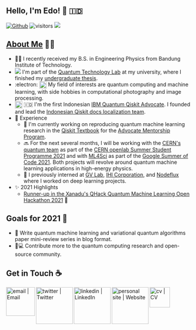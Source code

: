 ## Hello, I'm Edo! 👋 🇮🇩
[![Github](https://img.shields.io/github/followers/eraraya-ricardo?label=Follow&style=social)](https://github.com/eraraya-ricardo)
![visitors](https://visitor-badge.laobi.icu/badge?page_id=eraraya-ricardo.eraraya-ricardo)
![](https://github.com/eraraya-ricardo/profile-page/blob/master/assets/media/qp_mle_img.png)
## [About Me](https://eraraya-ricardo.me/) :man_technologist:
- :man_student: I recently received my B.S. in Engineering Physics from Bandung Institute of Technology.
- <img src="https://render.githubusercontent.com/render/math?math=|\Psi\text{>}"> I'm part of the [Quantum Technology Lab](http://qlab.itb.ac.id/index.html) at my university, where I finished my [undergraduate thesis](https://github.com/eraraya-ricardo/quantum_image_classifier).
- :electron: <img align="top" alt="dnn" width="20px" src="https://github.com/eraraya-ricardo/eraraya-ricardo/blob/main/dnn.png"> My field of interests are quantum computing and machine learning, with side hobbies in computational photography and image processing.
- <img align="center" alt="Qiskit" width="20px" src="https://upload.wikimedia.org/wikipedia/commons/5/51/Qiskit-Logo.svg"> 🇮🇩 I'm the first Indonesian [IBM Quantum Qiskit Advocate](https://qiskit.org/advocates/). I founded and lead the [Indonesian Qiskit docs localization team](https://github.com/qiskit-community/qiskit-translations).
- 📃 Experience
  - 🔭 I'm currently working on reproducing quantum machine learning research in the [Qiskit Textbook](https://qiskit.org/textbook/content/ch-ex/) for the [Advocate Mentorship Program](https://github.com/qiskit-community/qiskit-advocate-mentorship-program).
  - 🔜 For the next several months, I will be working with the [CERN's quantum team](https://openlab.cern/quantum) as part of the [CERN openlab Summer Student Programme 2021](https://openlab.cern/education) and with [ML4Sci](https://ml4sci.org/) as part of the [Google Summer of Code 2021](https://summerofcode.withgoogle.com/projects/#5612096894533632). Both projects will revolve around quantum machine learning applications in high-energy physics.
  - 💼 I previously interned at [GV Lab](http://web.tuat.ac.jp/~gvlab/), [IHI Corporation](https://www.ihi.co.jp/en/), and [Nodeflux](https://www.nodeflux.io/) where I worked on deep learning projects.
- ✨ 2021 Highlights
  - [Runner-up in the Xanadu's QHack Quantum Machine Learning Open Hackathon 2021](https://github.com/eraraya-ricardo/qhack-2021-openproject) 🥈

## Goals for 2021 🥅
- 📝 Write quantum machine learning and variational quantum algorithms paper mini-review series in blog format.
- 🔬💻 Contribute more to the quantum computing research and open-source community.

## Get in Touch ☕
[<img align="left" alt="email | Email" width="78px" src="https://img.shields.io/badge/Email-D14836?style=for-the-badge&logo=minutemailer&logoColor=white" />][email]
[<img align="left" alt="twitter | Twitter" width="100px" src="https://img.shields.io/badge/Twitter-1DA1F2?style=for-the-badge&logo=twitter&logoColor=white" />][twitter]
[<img align="left" alt="linkedin | LinkedIn" width="100px" src="https://img.shields.io/badge/LinkedIn-0077B5?style=for-the-badge&logo=linkedin&logoColor=white" />][linkedin]
[<img align="left" alt="personal site | Website" width="100px" src="https://img.shields.io/badge/Website-4A154B?style=for-the-badge&logo=data%3Aimage%2Fpng%3Bbase64%2CiVBORw0KGgoAAAANSUhEUgAAAGQAAABkCAMAAABHPGVmAAACvlBMVEUAAAD7%2B%2Fv8%2FPz9%2Ff3%2B%2Fv7%2F%2F%2F%2F%2B%2Fv7%2F%2F%2F%2F%2B%2Fv7%2F%2F%2F%2F%2F%2F%2F%2F%2F%2F%2F%2F%2F%2F%2F%2F%2F%2F%2F%2F%2F%2F%2F%2F%2F%2F%2F%2F%2F%2F%2F%2F%2F%2F%2F%2F%2F%2F%2F%2F%2F%2F%2F%2F%2F%2F%2F%2F%2F%2F%2F%2F%2F%2F%2F%2F%2F%2F%2F%2F%2F%2F%2F%2F%2F%2F%2F%2F%2F%2F%2F%2F%2F%2F%2F%2F%2F%2F%2F%2F%2F%2F%2F%2F%2F%2F%2F%2F%2F%2F%2F%2F%2F%2F%2F%2F%2F%2F%2F%2F%2F%2F%2F%2F%2F%2F%2F%2F%2F%2F%2F%2F%2F%2F%2F%2F%2F%2F%2F%2F%2F%2F%2F%2F%2F%2F%2F%2F%2F%2F%2F%2F%2F%2F%2F%2F%2F%2F%2F%2F%2F%2F%2F%2F%2F%2F%2F%2F%2F%2F%2F%2F%2F%2F%2F%2F%2F%2F%2F%2F%2F%2F%2F%2F%2F%2F%2F%2F%2F%2F%2F%2F%2F%2F%2F%2F%2F%2F%2F%2F%2F%2F%2F%2F%2F%2F%2F%2F%2F%2F%2F%2F%2F%2F%2F%2F%2F%2F%2F%2F%2F%2F%2F%2F%2F%2F%2F%2F%2F%2F%2F%2F%2F%2F%2F%2F%2F%2F%2F%2F%2F%2F%2F%2F%2F%2F%2F%2F%2F%2F%2F%2F%2F%2F%2F%2F%2F%2F%2F%2F%2F%2F%2F%2F%2F%2F%2F%2F%2F%2F%2F%2F%2F%2F%2F%2F%2F%2F%2F%2F%2F%2F%2F%2F%2F%2F%2F%2F%2F%2F%2F%2F%2F%2F%2F%2F%2F%2F%2F%2F%2F%2F%2F%2F%2F%2F%2F%2F%2F%2F%2F%2F%2F%2F%2F%2F%2F%2F%2F%2F%2F%2F%2F%2F%2F%2F%2F%2F%2F%2F%2F%2F%2F%2F%2F%2F%2F%2F%2F%2F%2F%2F%2F%2F%2F%2F%2F%2F%2F%2F%2F%2F%2F%2F%2F%2F%2F%2F%2F%2F%2F%2F%2F%2F%2F%2F%2F%2F%2F%2F%2F%2F%2F%2F%2F%2F%2F%2F%2F%2F%2F%2F%2F%2F%2F%2F%2F%2F%2F%2F%2F%2F%2F%2F%2F%2F%2F%2F%2F%2F%2F%2F%2F%2F%2F%2F%2F%2F%2F%2F%2F%2F%2F%2F%2F%2F%2F%2F%2F%2F%2F%2F%2F%2F%2F%2F%2F%2F%2F%2F%2F%2F%2F%2F%2F%2F%2F%2F%2F%2F%2F%2F%2F%2F%2F%2F%2F%2F%2F%2F%2F%2F%2F%2F%2F%2F%2F%2F%2F%2F%2F%2F%2F%2F%2F%2F%2F%2F%2F%2F%2F%2F%2F%2F%2F%2F%2F%2F%2F%2F%2F%2F%2F%2F%2F%2F%2F%2F%2F%2F%2F%2F%2F%2F%2F%2F%2F%2F%2F%2F%2F%2F%2F%2F%2F%2F%2F%2F%2F%2F%2F%2F%2F%2F%2F%2F%2F%2F%2F%2F%2F%2F%2F%2F%2F%2F%2F%2F%2F%2F%2F%2F%2F%2F%2F%2F%2F%2F%2F%2F%2F%2F%2F%2F%2F%2F%2F%2F%2F%2F%2F%2F%2F%2F%2F%2F%2F%2F%2F%2F%2F%2F%2F%2F%2F%2F%2F%2F%2F%2F%2F%2F%2F%2F%2F%2F%2F%2F%2F%2F%2F%2F%2F%2F%2F%2F%2F%2F%2F%2F%2F%2F%2F%2F%2F%2F%2F%2F%2F%2F%2F%2F%2F%2F%2F%2F%2F%2F%2F%2F%2F%2F%2F%2F%2F%2F%2F%2F%2F%2F%2F%2F%2F%2F%2F%2F%2F%2F%2F%2F%2F%2F%2F%2F%2F%2F%2F%2F%2F%2F%2F%2F%2F%2F%2F%2F%2F%2F%2F%2F%2F%2F%2F%2F%2F%2F%2F%2F%2F%2F%2F%2F%2F%2F%2F%2F%2F%2F%2F%2F%2F%2F%2F%2F%2F%2F%2F%2F%2F%2F%2F%2F%2F%2F%2F%2F%2F%2F%2F%2F%2F%2F%2F%2F%2F%2F%2F%2F%2F%2F%2F%2F%2F%2F%2F%2F%2F%2F%2F%2F%2F%2F%2F%2F%2F%2F%2F%2F%2F%2F%2F%2F%2F%2F%2F%2F%2F%2F%2F%2F%2F%2F%2F%2F%2F%2F%2F%2F%2F%2F%2F%2F%2F%2F%2F%2F%2F%2F%2F%2F%2F%2F%2F%2F%2F%2F%2F%2F%2F%2F%2F%2F%2F%2F%2F%2F%2F%2F%2F%2F%2F%2F%2F%2F%2F%2F%2F%2F%2F%2F%2F%2F%2F%2F%2F%2F%2F%2F%2F%2F%2F%2F%2F%2F%2F%2F%2F%2F%2F%2F%2F%2F%2F%2F%2F%2F%2F%2F%2F%2F%2F%2F%2F%2F%2F%2F%2F%2F%2F%2F%2F%2F%2F%2F%2F%2F%2F%2F%2F%2F%2F%2F%2F%2F%2F%2F%2F%2F%2F%2F%2F%2F%2F%2F%2F%2F%2F%2F%2F%2F%2F%2F%2F%2F%2F%2F%2F%2F%2F%2F%2F%2F%2F%2F%2F%2F%2F%2F%2F%2F%2F%2F%2F%2F%2F%2F%2F%2F%2F%2F%2F%2F%2F%2F%2F%2F%2F%2F%2F%2F%2F%2F%2F%2F%2F%2F%2F%2F%2F%2F%2F%2F%2F%2F%2F%2F%2F%2F%2F%2F%2F%2F%2F%2F%2F%2F%2F%2F%2F%2F6ukEzAAAA6XRSTlMAAAAAAAABAQICAwQFBgcICQoLDA0ODxAREhMUFRYXGBkaGxwdHh8gIiMkJSYnKCkrLC4vMDEyNDc4OTo7PD0%2BP0BBQkNGR0hJSktMTU5QUVJTVVdZW1xdXl9gYWJjZGVmZ2hqa2xucHFyc3R1d3h6e3x9fn%2BAgYKDhIWGh4iJiouNjo%2BQlJWYmZqbnJ2en6ChoqOkpaanqKmqq66vsLKztLW2t7i5uru8vr%2FAwcLDxMXGx8jJysvMzc7P0NHS09TV1tfY2drb3N3e3%2BHi4%2BTl5ufo6err7O3u7%2FDx8vP09fb3%2BPn6%2B%2Fz9%2FnvI%2B2EAAAjiSURBVHjavVoFexu7EtW91gmn3DA6LjMzMzPXTZmZmZmZ0WVmhsS3zMwc3l%2FxyFmNduu1neTzOx%2FFO5qclWY00h6JuQUAAPkt9fvM2HT0tv3Vp0%2Bv7LePbpzRp74lv8PG8ggOAEEl2k3fa%2F%2BUpmiQ9sm%2Bd3q7EkEAwPPCwIHAstbtj1MUA6Q83m4tGwjwXPKYwIGITlueZioukfl0S6cIgMOUcw5wwDL0YoriAVIuDrUAHDmlAGAea89SPESWfawZAHIY7pD%2BN4jCE5ob%2FUNykgIAfBvb0pQcIs3W2BeAxxzRU98rucD7qdGesQBA3eOKMX79cmE8Xhce0AAITnzuauynTnaV088Tg92yAAib%2F8ervvmtCJyJjjhFv36%2F%2BaOj88PcsHDAslWXVOnXRnajCH1tBbT4TFHoNvJauq6rWy0uk4z%2FhVIHdRTnrTFYRL%2BXBwGBS%2Bj3IkRbz%2BtoDpbCX4YsACqd1ba%2FPTASqPpK%2FH5SEQDK3RcPXlUFIq3XtF5nKwEw5Cil5fiwoAQAzKUn4wHOgeEU%2B7kAkDDttZalFAADDot2rE428QcHyj0ST24VAxgDoi%2BIR4%2FKARx%2F17FlakbM4pwFCNsqt%2FuxIBYAB8ZRwR3k8AS6p2o6ByBsnGb%2Bbg0DnHEEz5fz6kWfIACMw3xbPLsSo5KEnqSwmcEZB3jLO3KOzQ8G%2FuRAojw%2F7jRxVDugd4bUEa627ia6ktEbyM6aw%2FJ8SYSehQN15Xl%2BpqqjiQmFDlFE4gG1eRjNyEOFYHIsQPHb5blfVz9dgGi5Xp0qB3VgGn4RT8cB1H6ACPSXhoCDGVGr5DoWDWg74jtVMp9TORikifi0gkySkCRNSKjDEbFNIUz11XQFaCLlRnJ14jAni8cr%2FSF7zKD2ZtEccQekyt8EGo%2BQQ2R71QyqEeiUJlK6udal1kexWnWiWKH8DUXgSCi5mDj6p1FaDIAwwWcF5UKo3HmOgvReK3ygPuZo%2Fo4K3wBwEw3wTaJfmg%2FCBbGU%2BxO0YfwbIyjfYwU%2FYBqTIQw3EgDBPo44rhYH6HWbibnzubY%2BV6q9E51vBi4VDmm6jAN3WAALRfdre8iYSIWsMHQoQP9sImQ0%2FkA5YRGZN5Tqybb4yCiByPhDlKcRUTqEz6f5qPGK3UTVZaijj0DERUXg5Z0kCfafskGHOy%2BE8afdwKBcjMguOh1TFK8hpaODJHCj4kVsDARjQNln3iR5WhZggDXTmySZVoAhaLviVWwPAkOJx94leVwCDO1SvEuS0g4MMxUvYyZY%2Fn3i1%2F2z57R4IkwPzjnFpR9qg%2B%2BX9KbvqmlffmaxiwWjZYEiGhSYIGp2N8lEKBx9muptYa0pbJdqsltY%2FU%2BiYMdAh%2FmibNaCU%2FB1aovrYdBhsGr6VJ%2F1EcvV5gAwGfDbJGZUSYNN5zSxkbRAZ6r7TV04%2BzBaqsfqdzBBIlxXwwxIEtUWz%2FSvgQSxK5%2FBxNtmdIa2HfIfEbELlk0EtFDz%2F31lPUlBscfaxI6qf36ro28WckW1rTYZkNT4rHrX0nv7iHgdZbfFglFG3yxMfHbMAndOUvaVOuVa6r0xT%2ByWmV1M%2F2LGJONh0JO4u%2Bpgd4Remhmtev%2FDXotMjzAmGQzmFIhR3zGru56EdjNvmdjqXg4xJMnqYUQSJTarg6C3DRWb5TySRCd7ROJiuELdD1fsP0RiOFyvXAW%2B4Am3gS%2FzwpCEAm9nt4xTmGb8LAMSqh2KVdeCU%2BW7xQ4bT0a%2FDaptjY9BWemeqaZwJ723v6glh9lG47KCpartQLABySzh3dG4rGyUC6SOhFONvWJQIIP3CCWnuasC6aLUY4y7Uh8jpsnXmq5KvatFa6S7Rau6cH5dDjoMpUVLXn5b65ffEW6W3wJdhT50r3Qh3fK7W1p%2B8%2B9VVDw8p8MDNxuJs9Tgx2XDjcTe%2FAyTFS9jMhjaeHtz1wYMxR96l%2BRhcTAEbvMuybZAMKCvdz8d%2BgIMKPPUqx9BZYD%2Fz%2BccAzr89h7H7w5wkISfy90n9kujT2wyKOfCVTFsSBYJlHHyZ3%2FcfhdiQQRJYfu1XiSYZg0BV0Ut0m8%2BNoWM8cJwrCB0KExi53jIaPpRGG6aSXAbRl05LGmtQFPxlfOuGqCt5bU%2FSwIOnAo4WcNA2mj8dfE8Y7yPJEXFkBQ1AibtkjZBmOxx4ILDZzxJUdfjAXKwppF23hqcOxHVDhXUimph550Ih5yjNWlEaVbJBSgqSYe3K0p97JQqoqURvIAWIvPSu0jyYIVbioAtROvS6D3ZDscDpmynOBqvuRoP%2F5XCcK9YtsUExEuK2vtGACNAK9nuiCE5dSEJZAlyeCtQMVruqzZGzA6tZAsX4vP2GIDrxefMAeAUEkruX62F%2BByz3VB8djSoI4tFOxOcyOinRXYDZhrGC%2BH%2FIweQsFMhPKsD%2FacTgH7ygcCxSgCY9kAgtRsFeDCtD6NUjkrH5AOBfgCcHG3MlReWO218ADCOOCoHJ7PFZCDmCp1AOQQt%2BLS5Iy8jc4OJgwCEbtKcNY0PAwD5kCa1h0oyhN5nsQ8AIGz8B9l7U6jBSRDMNrldhq2OCRwo%2B4iGPwZgDChOL%2F22BsBhqmPLkH1tZuNDrRKHFBmvp1sAYDYNwnCAa%2BRiZW0gAMt07cHZoRLEYcRCuJEYCVSh9eF%2BOQCo%2FJSqdj0gMvGG4gkHsdj0h5n94uTDzKWBQNBK%2Br3ML7af%2FjDTZsRBcdmk27xk3BjTk2rOl1ZA269UOXqNuZGh255songYsoTMFZVPBFdzwBx9VlrC3%2Brb%2Fpwb4skxdlBfl0Lx7DmurM%2F6Bnl2II%2FaR13tP1ztbY7Whsd3C6KmvlNygXdTowB4fhGjwYGcX8Q40MAXQE6ulBS1Xs%2FZlZLr1qKguuspTfywmx5vxTNvDov3mIIADpiHnPNoB%2Fv73BAzwMFyDgAIb7fe%2FYWl9e3CASAvV6%2FK9N3ywPjq1YMtfcvk%2FuoVxQaBxVpN2pX0PlXRIPV90q5JrYoFgmKRRx4Em2v1mLLWdi358YcPj5Ov2dZO6VHLHAzPGP4NswJfEiTZItAAAAAASUVORK5CYII%3D" />][personal site]
[<img align="left" alt="cv | CV" width="55px" src="https://img.shields.io/badge/CV-8964bd?style=for-the-badge&logo=data%3Aimage%2Fpng%3Bbase64%2CiVBORw0KGgoAAAANSUhEUgAAAGQAAABkCAQAAADa613fAAAABGdBTUEAALGPC%2FxhBQAAACBjSFJNAAB6JQAAgIMAAPn%2FAACA6QAAdTAAAOpgAAA6mAAAF2%2BSX8VGAAAACXBIWXMAAAsTAAALEwEAmpwYAAAAB3RJTUUH5QYBADIcRNC6agAAAAJiS0dEAP%2BHj8y%2FAAAEqElEQVR42u3cW2gcVRgH8H96STBob5JeqGBJH9paLFSxWEQTBBUEwdr2pdK%2BFA2IqS%2FpgyASxAeFYqhIn6K1l9x88KnxwTbVxiixYNo0G6lpzc00e8leZrIzs7Mz55zPh0YNzao7mz2bs3rO%2F21g9uPHmXPm7JndAQK2DhAsxDZ67SIqYiJassT8i2atjSK1LhAsRGq887QEzXudisM48wejnZamHS8K5PxSM4iaigD5YukZxYCcU4GxeMhZNRiLhShxUS0e0qYOYzGQz1ViFA7pUotRKKRDNUZhkNMSGSLOLvmn3BN%2BK%2B8XtmQIgyOFIVz%2FrP3kdDWBACTWZF5il6VCDMTXeW1FZ1he00RVFhF0owf9SEAgVeO3kpAGITivCl5siPfB1eUp2PhsrkoIBBuJdaxbJuRYsRl80NicRmpBJR%2F2MyIpD9Ioit0fzYT3F1S6gDsYr2IXygYiXPdFhuGctQjeu2UD4aaxJ52z1rcg2A2ibHokbT2VQVeOWuMguI3lM0a4e5jg5qh1EQT%2F4zIa7P65n5ZPoXdBfxhIbeDXywgi4k6dACE0r04UoyBkG4mVEYSI91pbGMYQw9sAuuEgDoJbJyZl3hAlQIj4ZWcPwYeJJCwIjK50XxEjeZ6sEoRI3PFbMs%2BZW5MPpbe7%2B1mbmM37VLUgRETC4VP8Vx4WXqDT1IGIuBgQ8XuOTfBBYZURRIS9j%2BwnjNWZffMXiHzI2m086Lzgd%2BSBUQHCvnb2Ai6SGFrhn%2FkTJ7JvEVJgGKt0D%2FBh1SHCO51azzCOGdhwYdayL0VaMDHjnYitSmIIWURBSD%2FKvlMa4ndG1jog%2FIi7Wxoe4vfbT1v77d3jK9PIAACG8SEI5g4%2BoCyEX0%2FXZsDQOvfJg2BIwQODiyiSeHPu%2BFcACJnn750MFIGIrHuYQBjMo%2BYopvFphdeiJIT1zqxJ4HaeVZPIIL1LTCsI8Zrubvzk15rxG4ZXsE7lIMJ09mZxI1BdQvYN5SD8lrHZCFS3Bx6cZ4WjGuRqanUiUN1ryCKzSyRUu7QG0mstpALFQ%2FZxSqkGyXjvmDuTO4LEeuyvJYxKN0TGZ3iER%2FNO5B%2F2HNX7PlJg0xAN0RANCQjhYd4neuWH9%2FGwRIiYdOrD1UYJEq6268SENAi7Mlxlg5UgDkKV%2FBt5PZLMvMa30Xb54dsyR3MsHIs3RoRLUYqUIFHh6llLQzREQzRk%2FiLF4bb8SN5FEVb2vdl6o86ol5y62fpsc47nJUVbonx%2Fu9qEAVNyDJgYu4%2F3SoPwkfROVBxadkRyDi1DhfUIvylxjPCQ2%2Bm2lyCdPKRnLQ3REA3RkP8cRLA%2BdpK3yA87yfqIS4PwkLmFUJqYD%2FMb0iCsP7yKlYThY%2BoB9oM0iHC9U%2FwgHZAfftD7JMc%2BSlEHOydWgnA9a2mIhmiIhsy%2Fk5hsxP8laNitQH%2FSkw8REWdfdGN4U9DENrkNef6ytzQQduVa5TQmAyeG6Ho2olaPvDxVM1YzHihjNdMbFOsRImH4P%2FtDfihQhthNxcaInn41REM0REM05P8IOaYc5HhhkKOqQbyGAiA2Zmv9SyV9Odu%2Fvbqtx9j6969u%2Bx0SW%2FQu7oBRYQAAACV0RVh0ZGF0ZTpjcmVhdGUAMjAyMS0wNi0wMVQwMDo1MDoyOCswMDowMCidfegAAAAldEVYdGRhdGU6bW9kaWZ5ADIwMjEtMDYtMDFUMDA6NTA6MjgrMDA6MDBZwMVUAAAAAElFTkSuQmCC" />][cv]




[twitter]: https://twitter.com/eraraya_ricardo
[linkedin]: https://www.linkedin.com/in/eraraya-ricardo/
[email]: mailto:erarayaricardo.m@students.itb.ac.id
[personal site]: https://eraraya-ricardo.me/
[cv]: https://raw.githubusercontent.com/eraraya-ricardo/profile-page/master/static/uploads/cv.pdf
[web logo]: data%3Aimage%2Fpng%3Bbase64%2CiVBORw0KGgoAAAANSUhEUgAAAGQAAABkCAMAAABHPGVmAAACvlBMVEUAAAD7%2B%2Fv8%2FPz9%2Ff3%2B%2Fv7%2F%2F%2F%2F%2B%2Fv7%2F%2F%2F%2F%2B%2Fv7%2F%2F%2F%2F%2F%2F%2F%2F%2F%2F%2F%2F%2F%2F%2F%2F%2F%2F%2F%2F%2F%2F%2F%2F%2F%2F%2F%2F%2F%2F%2F%2F%2F%2F%2F%2F%2F%2F%2F%2F%2F%2F%2F%2F%2F%2F%2F%2F%2F%2F%2F%2F%2F%2F%2F%2F%2F%2F%2F%2F%2F%2F%2F%2F%2F%2F%2F%2F%2F%2F%2F%2F%2F%2F%2F%2F%2F%2F%2F%2F%2F%2F%2F%2F%2F%2F%2F%2F%2F%2F%2F%2F%2F%2F%2F%2F%2F%2F%2F%2F%2F%2F%2F%2F%2F%2F%2F%2F%2F%2F%2F%2F%2F%2F%2F%2F%2F%2F%2F%2F%2F%2F%2F%2F%2F%2F%2F%2F%2F%2F%2F%2F%2F%2F%2F%2F%2F%2F%2F%2F%2F%2F%2F%2F%2F%2F%2F%2F%2F%2F%2F%2F%2F%2F%2F%2F%2F%2F%2F%2F%2F%2F%2F%2F%2F%2F%2F%2F%2F%2F%2F%2F%2F%2F%2F%2F%2F%2F%2F%2F%2F%2F%2F%2F%2F%2F%2F%2F%2F%2F%2F%2F%2F%2F%2F%2F%2F%2F%2F%2F%2F%2F%2F%2F%2F%2F%2F%2F%2F%2F%2F%2F%2F%2F%2F%2F%2F%2F%2F%2F%2F%2F%2F%2F%2F%2F%2F%2F%2F%2F%2F%2F%2F%2F%2F%2F%2F%2F%2F%2F%2F%2F%2F%2F%2F%2F%2F%2F%2F%2F%2F%2F%2F%2F%2F%2F%2F%2F%2F%2F%2F%2F%2F%2F%2F%2F%2F%2F%2F%2F%2F%2F%2F%2F%2F%2F%2F%2F%2F%2F%2F%2F%2F%2F%2F%2F%2F%2F%2F%2F%2F%2F%2F%2F%2F%2F%2F%2F%2F%2F%2F%2F%2F%2F%2F%2F%2F%2F%2F%2F%2F%2F%2F%2F%2F%2F%2F%2F%2F%2F%2F%2F%2F%2F%2F%2F%2F%2F%2F%2F%2F%2F%2F%2F%2F%2F%2F%2F%2F%2F%2F%2F%2F%2F%2F%2F%2F%2F%2F%2F%2F%2F%2F%2F%2F%2F%2F%2F%2F%2F%2F%2F%2F%2F%2F%2F%2F%2F%2F%2F%2F%2F%2F%2F%2F%2F%2F%2F%2F%2F%2F%2F%2F%2F%2F%2F%2F%2F%2F%2F%2F%2F%2F%2F%2F%2F%2F%2F%2F%2F%2F%2F%2F%2F%2F%2F%2F%2F%2F%2F%2F%2F%2F%2F%2F%2F%2F%2F%2F%2F%2F%2F%2F%2F%2F%2F%2F%2F%2F%2F%2F%2F%2F%2F%2F%2F%2F%2F%2F%2F%2F%2F%2F%2F%2F%2F%2F%2F%2F%2F%2F%2F%2F%2F%2F%2F%2F%2F%2F%2F%2F%2F%2F%2F%2F%2F%2F%2F%2F%2F%2F%2F%2F%2F%2F%2F%2F%2F%2F%2F%2F%2F%2F%2F%2F%2F%2F%2F%2F%2F%2F%2F%2F%2F%2F%2F%2F%2F%2F%2F%2F%2F%2F%2F%2F%2F%2F%2F%2F%2F%2F%2F%2F%2F%2F%2F%2F%2F%2F%2F%2F%2F%2F%2F%2F%2F%2F%2F%2F%2F%2F%2F%2F%2F%2F%2F%2F%2F%2F%2F%2F%2F%2F%2F%2F%2F%2F%2F%2F%2F%2F%2F%2F%2F%2F%2F%2F%2F%2F%2F%2F%2F%2F%2F%2F%2F%2F%2F%2F%2F%2F%2F%2F%2F%2F%2F%2F%2F%2F%2F%2F%2F%2F%2F%2F%2F%2F%2F%2F%2F%2F%2F%2F%2F%2F%2F%2F%2F%2F%2F%2F%2F%2F%2F%2F%2F%2F%2F%2F%2F%2F%2F%2F%2F%2F%2F%2F%2F%2F%2F%2F%2F%2F%2F%2F%2F%2F%2F%2F%2F%2F%2F%2F%2F%2F%2F%2F%2F%2F%2F%2F%2F%2F%2F%2F%2F%2F%2F%2F%2F%2F%2F%2F%2F%2F%2F%2F%2F%2F%2F%2F%2F%2F%2F%2F%2F%2F%2F%2F%2F%2F%2F%2F%2F%2F%2F%2F%2F%2F%2F%2F%2F%2F%2F%2F%2F%2F%2F%2F%2F%2F%2F%2F%2F%2F%2F%2F%2F%2F%2F%2F%2F%2F%2F%2F%2F%2F%2F%2F%2F%2F%2F%2F%2F%2F%2F%2F%2F%2F%2F%2F%2F%2F%2F%2F%2F%2F%2F%2F%2F%2F%2F%2F%2F%2F%2F%2F%2F%2F%2F%2F%2F%2F%2F%2F%2F%2F%2F%2F%2F%2F%2F%2F%2F%2F%2F%2F%2F%2F%2F%2F%2F%2F%2F%2F%2F%2F%2F%2F%2F%2F%2F%2F%2F%2F%2F%2F%2F%2F%2F%2F%2F%2F%2F%2F%2F%2F%2F%2F%2F%2F%2F%2F%2F%2F%2F%2F%2F%2F%2F%2F%2F%2F%2F%2F%2F%2F%2F%2F%2F%2F%2F%2F%2F%2F%2F%2F%2F%2F%2F%2F%2F%2F%2F%2F%2F%2F%2F%2F%2F%2F%2F%2F%2F%2F%2F%2F%2F%2F%2F%2F%2F%2F%2F%2F%2F%2F%2F%2F%2F%2F%2F%2F%2F%2F%2F%2F%2F%2F%2F%2F%2F%2F%2F%2F%2F%2F%2F%2F%2F%2F%2F%2F%2F%2F%2F%2F%2F%2F%2F%2F%2F%2F%2F%2F%2F%2F%2F%2F%2F%2F%2F%2F%2F%2F%2F%2F%2F%2F%2F6ukEzAAAA6XRSTlMAAAAAAAABAQICAwQFBgcICQoLDA0ODxAREhMUFRYXGBkaGxwdHh8gIiMkJSYnKCkrLC4vMDEyNDc4OTo7PD0%2BP0BBQkNGR0hJSktMTU5QUVJTVVdZW1xdXl9gYWJjZGVmZ2hqa2xucHFyc3R1d3h6e3x9fn%2BAgYKDhIWGh4iJiouNjo%2BQlJWYmZqbnJ2en6ChoqOkpaanqKmqq66vsLKztLW2t7i5uru8vr%2FAwcLDxMXGx8jJysvMzc7P0NHS09TV1tfY2drb3N3e3%2BHi4%2BTl5ufo6err7O3u7%2FDx8vP09fb3%2BPn6%2B%2Fz9%2FnvI%2B2EAAAjiSURBVHjavVoFexu7EtW91gmn3DA6LjMzMzPXTZmZmZmZ0WVmhsS3zMwc3l%2FxyFmNduu1neTzOx%2FFO5qclWY00h6JuQUAAPkt9fvM2HT0tv3Vp0%2Bv7LePbpzRp74lv8PG8ggOAEEl2k3fa%2F%2BUpmiQ9sm%2Bd3q7EkEAwPPCwIHAstbtj1MUA6Q83m4tGwjwXPKYwIGITlueZioukfl0S6cIgMOUcw5wwDL0YoriAVIuDrUAHDmlAGAea89SPESWfawZAHIY7pD%2BN4jCE5ob%2FUNykgIAfBvb0pQcIs3W2BeAxxzRU98rucD7qdGesQBA3eOKMX79cmE8Xhce0AAITnzuauynTnaV088Tg92yAAib%2F8ervvmtCJyJjjhFv36%2F%2BaOj88PcsHDAslWXVOnXRnajCH1tBbT4TFHoNvJauq6rWy0uk4z%2FhVIHdRTnrTFYRL%2BXBwGBS%2Bj3IkRbz%2BtoDpbCX4YsACqd1ba%2FPTASqPpK%2FH5SEQDK3RcPXlUFIq3XtF5nKwEw5Cil5fiwoAQAzKUn4wHOgeEU%2B7kAkDDttZalFAADDot2rE428QcHyj0ST24VAxgDoi%2BIR4%2FKARx%2F17FlakbM4pwFCNsqt%2FuxIBYAB8ZRwR3k8AS6p2o6ByBsnGb%2Bbg0DnHEEz5fz6kWfIACMw3xbPLsSo5KEnqSwmcEZB3jLO3KOzQ8G%2FuRAojw%2F7jRxVDugd4bUEa627ia6ktEbyM6aw%2FJ8SYSehQN15Xl%2BpqqjiQmFDlFE4gG1eRjNyEOFYHIsQPHb5blfVz9dgGi5Xp0qB3VgGn4RT8cB1H6ACPSXhoCDGVGr5DoWDWg74jtVMp9TORikifi0gkySkCRNSKjDEbFNIUz11XQFaCLlRnJ14jAni8cr%2FSF7zKD2ZtEccQekyt8EGo%2BQQ2R71QyqEeiUJlK6udal1kexWnWiWKH8DUXgSCi5mDj6p1FaDIAwwWcF5UKo3HmOgvReK3ygPuZo%2Fo4K3wBwEw3wTaJfmg%2FCBbGU%2BxO0YfwbIyjfYwU%2FYBqTIQw3EgDBPo44rhYH6HWbibnzubY%2BV6q9E51vBi4VDmm6jAN3WAALRfdre8iYSIWsMHQoQP9sImQ0%2FkA5YRGZN5Tqybb4yCiByPhDlKcRUTqEz6f5qPGK3UTVZaijj0DERUXg5Z0kCfafskGHOy%2BE8afdwKBcjMguOh1TFK8hpaODJHCj4kVsDARjQNln3iR5WhZggDXTmySZVoAhaLviVWwPAkOJx94leVwCDO1SvEuS0g4MMxUvYyZY%2Fn3i1%2F2z57R4IkwPzjnFpR9qg%2B%2BX9KbvqmlffmaxiwWjZYEiGhSYIGp2N8lEKBx9muptYa0pbJdqsltY%2FU%2BiYMdAh%2FmibNaCU%2FB1aovrYdBhsGr6VJ%2F1EcvV5gAwGfDbJGZUSYNN5zSxkbRAZ6r7TV04%2BzBaqsfqdzBBIlxXwwxIEtUWz%2FSvgQSxK5%2FBxNtmdIa2HfIfEbELlk0EtFDz%2F31lPUlBscfaxI6qf36ro28WckW1rTYZkNT4rHrX0nv7iHgdZbfFglFG3yxMfHbMAndOUvaVOuVa6r0xT%2ByWmV1M%2F2LGJONh0JO4u%2Bpgd4Remhmtev%2FDXotMjzAmGQzmFIhR3zGru56EdjNvmdjqXg4xJMnqYUQSJTarg6C3DRWb5TySRCd7ROJiuELdD1fsP0RiOFyvXAW%2B4Am3gS%2FzwpCEAm9nt4xTmGb8LAMSqh2KVdeCU%2BW7xQ4bT0a%2FDaptjY9BWemeqaZwJ723v6glh9lG47KCpartQLABySzh3dG4rGyUC6SOhFONvWJQIIP3CCWnuasC6aLUY4y7Uh8jpsnXmq5KvatFa6S7Rau6cH5dDjoMpUVLXn5b65ffEW6W3wJdhT50r3Qh3fK7W1p%2B8%2B9VVDw8p8MDNxuJs9Tgx2XDjcTe%2FAyTFS9jMhjaeHtz1wYMxR96l%2BRhcTAEbvMuybZAMKCvdz8d%2BgIMKPPUqx9BZYD%2Fz%2BccAzr89h7H7w5wkISfy90n9kujT2wyKOfCVTFsSBYJlHHyZ3%2FcfhdiQQRJYfu1XiSYZg0BV0Ut0m8%2BNoWM8cJwrCB0KExi53jIaPpRGG6aSXAbRl05LGmtQFPxlfOuGqCt5bU%2FSwIOnAo4WcNA2mj8dfE8Y7yPJEXFkBQ1AibtkjZBmOxx4ILDZzxJUdfjAXKwppF23hqcOxHVDhXUimph550Ih5yjNWlEaVbJBSgqSYe3K0p97JQqoqURvIAWIvPSu0jyYIVbioAtROvS6D3ZDscDpmynOBqvuRoP%2F5XCcK9YtsUExEuK2vtGACNAK9nuiCE5dSEJZAlyeCtQMVruqzZGzA6tZAsX4vP2GIDrxefMAeAUEkruX62F%2BByz3VB8djSoI4tFOxOcyOinRXYDZhrGC%2BH%2FIweQsFMhPKsD%2FacTgH7ygcCxSgCY9kAgtRsFeDCtD6NUjkrH5AOBfgCcHG3MlReWO218ADCOOCoHJ7PFZCDmCp1AOQQt%2BLS5Iy8jc4OJgwCEbtKcNY0PAwD5kCa1h0oyhN5nsQ8AIGz8B9l7U6jBSRDMNrldhq2OCRwo%2B4iGPwZgDChOL%2F22BsBhqmPLkH1tZuNDrRKHFBmvp1sAYDYNwnCAa%2BRiZW0gAMt07cHZoRLEYcRCuJEYCVSh9eF%2BOQCo%2FJSqdj0gMvGG4gkHsdj0h5n94uTDzKWBQNBK%2Br3ML7af%2FjDTZsRBcdmk27xk3BjTk2rOl1ZA269UOXqNuZGh255songYsoTMFZVPBFdzwBx9VlrC3%2Brb%2Fpwb4skxdlBfl0Lx7DmurM%2F6Bnl2II%2FaR13tP1ztbY7Whsd3C6KmvlNygXdTowB4fhGjwYGcX8Q40MAXQE6ulBS1Xs%2FZlZLr1qKguuspTfywmx5vxTNvDov3mIIADpiHnPNoB%2Fv73BAzwMFyDgAIb7fe%2FYWl9e3CASAvV6%2FK9N3ywPjq1YMtfcvk%2FuoVxQaBxVpN2pX0PlXRIPV90q5JrYoFgmKRRx4Em2v1mLLWdi358YcPj5Ov2dZO6VHLHAzPGP4NswJfEiTZItAAAAAASUVORK5CYII%3D


<!---
https://img.shields.io/badge/CV-8964bd?style=for-the-badge
[<img align="left" alt="email | Email" width="30px" src="https://www.svgrepo.com/show/32285/email.svg" />][email]
[<img align="left" alt="linkedin | LinkedIn" width="30px" src="https://cdn.jsdelivr.net/npm/simple-icons@v3/icons/linkedin.svg" />][linkedin]
[<img align="left" alt="twitter | Twitter" width="30px" src="https://cdn.jsdelivr.net/npm/simple-icons@3.13.0/icons/twitter.svg" />][twitter]
[<img align="left" alt="personal page | Website" width="30px" src="https://pic.onlinewebfonts.com/svg/img_529063.png" />][personal page]
--->

<!---
Image credit:
CV/resume png source: https://pngtree.com/freepng/vector-resume-icon_4260240.html, designed by Grafix Point.
--->
